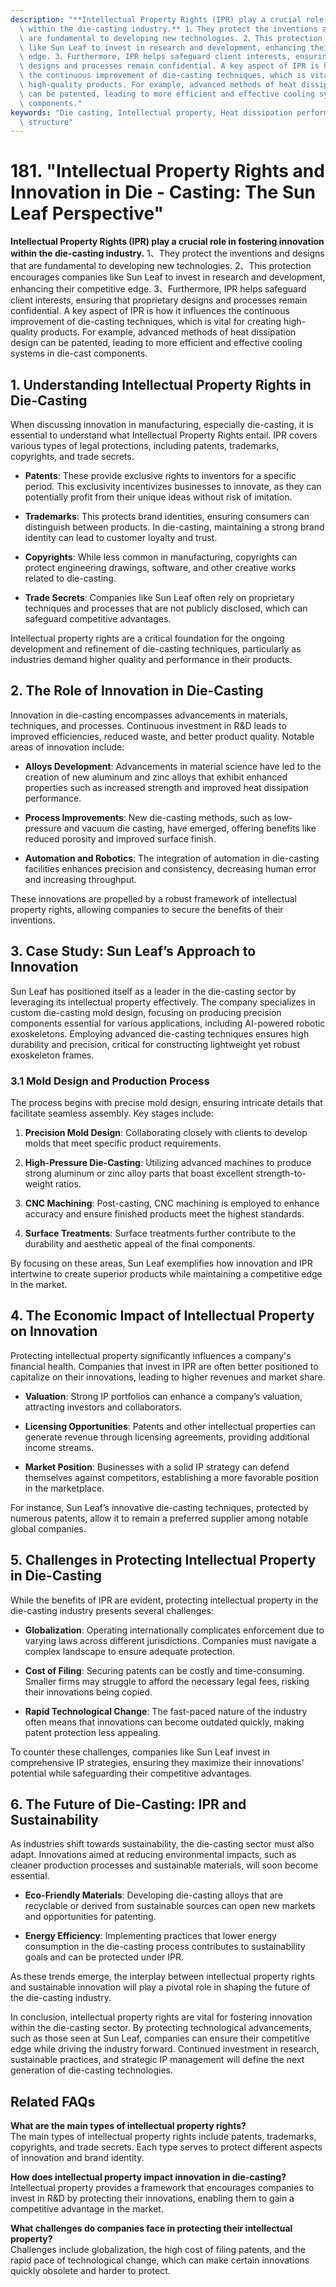 ```yaml
---
description: "**Intellectual Property Rights (IPR) play a crucial role in fostering innovation\
  \ within the die-casting industry.** 1、They protect the inventions and designs that\
  \ are fundamental to developing new technologies. 2、This protection encourages companies\
  \ like Sun Leaf to invest in research and development, enhancing their competitive\
  \ edge. 3、Furthermore, IPR helps safeguard client interests, ensuring that proprietary\
  \ designs and processes remain confidential. A key aspect of IPR is how it influences\
  \ the continuous improvement of die-casting techniques, which is vital for creating\
  \ high-quality products. For example, advanced methods of heat dissipation design\
  \ can be patented, leading to more efficient and effective cooling systems in die-cast\
  \ components."
keywords: "Die casting, Intellectual property, Heat dissipation performance, Heat dissipation\
  \ structure"
---
```

# 181. "Intellectual Property Rights and Innovation in Die - Casting: The Sun Leaf Perspective"

**Intellectual Property Rights (IPR) play a crucial role in fostering innovation within the die-casting industry.** 1、They protect the inventions and designs that are fundamental to developing new technologies. 2、This protection encourages companies like Sun Leaf to invest in research and development, enhancing their competitive edge. 3、Furthermore, IPR helps safeguard client interests, ensuring that proprietary designs and processes remain confidential. A key aspect of IPR is how it influences the continuous improvement of die-casting techniques, which is vital for creating high-quality products. For example, advanced methods of heat dissipation design can be patented, leading to more efficient and effective cooling systems in die-cast components.

## **1. Understanding Intellectual Property Rights in Die-Casting**

When discussing innovation in manufacturing, especially die-casting, it is essential to understand what Intellectual Property Rights entail. IPR covers various types of legal protections, including patents, trademarks, copyrights, and trade secrets. 

- **Patents**: These provide exclusive rights to inventors for a specific period. This exclusivity incentivizes businesses to innovate, as they can potentially profit from their unique ideas without risk of imitation.
  
- **Trademarks**: This protects brand identities, ensuring consumers can distinguish between products. In die-casting, maintaining a strong brand identity can lead to customer loyalty and trust.
  
- **Copyrights**: While less common in manufacturing, copyrights can protect engineering drawings, software, and other creative works related to die-casting.

- **Trade Secrets**: Companies like Sun Leaf often rely on proprietary techniques and processes that are not publicly disclosed, which can safeguard competitive advantages.

Intellectual property rights are a critical foundation for the ongoing development and refinement of die-casting techniques, particularly as industries demand higher quality and performance in their products.

## **2. The Role of Innovation in Die-Casting**

Innovation in die-casting encompasses advancements in materials, techniques, and processes. Continuous investment in R&D leads to improved efficiencies, reduced waste, and better product quality. Notable areas of innovation include:

- **Alloys Development**: Advancements in material science have led to the creation of new aluminum and zinc alloys that exhibit enhanced properties such as increased strength and improved heat dissipation performance.

- **Process Improvements**: New die-casting methods, such as low-pressure and vacuum die casting, have emerged, offering benefits like reduced porosity and improved surface finish.

- **Automation and Robotics**: The integration of automation in die-casting facilities enhances precision and consistency, decreasing human error and increasing throughput.

These innovations are propelled by a robust framework of intellectual property rights, allowing companies to secure the benefits of their inventions.

## **3. Case Study: Sun Leaf’s Approach to Innovation**

Sun Leaf has positioned itself as a leader in the die-casting sector by leveraging its intellectual property effectively. The company specializes in custom die-casting mold design, focusing on producing precision components essential for various applications, including AI-powered robotic exoskeletons. Employing advanced die-casting techniques ensures high durability and precision, critical for constructing lightweight yet robust exoskeleton frames.

### **3.1 Mold Design and Production Process**

The process begins with precise mold design, ensuring intricate details that facilitate seamless assembly. Key stages include:

1. **Precision Mold Design**: Collaborating closely with clients to develop molds that meet specific product requirements. 

2. **High-Pressure Die-Casting**: Utilizing advanced machines to produce strong aluminum or zinc alloy parts that boast excellent strength-to-weight ratios.

3. **CNC Machining**: Post-casting, CNC machining is employed to enhance accuracy and ensure finished products meet the highest standards.

4. **Surface Treatments**: Surface treatments further contribute to the durability and aesthetic appeal of the final components.

By focusing on these areas, Sun Leaf exemplifies how innovation and IPR intertwine to create superior products while maintaining a competitive edge in the market.

## **4. The Economic Impact of Intellectual Property on Innovation**

Protecting intellectual property significantly influences a company's financial health. Companies that invest in IPR are often better positioned to capitalize on their innovations, leading to higher revenues and market share. 

- **Valuation**: Strong IP portfolios can enhance a company’s valuation, attracting investors and collaborators.

- **Licensing Opportunities**: Patents and other intellectual properties can generate revenue through licensing agreements, providing additional income streams.

- **Market Position**: Businesses with a solid IP strategy can defend themselves against competitors, establishing a more favorable position in the marketplace.

For instance, Sun Leaf’s innovative die-casting techniques, protected by numerous patents, allow it to remain a preferred supplier among notable global companies.

## **5. Challenges in Protecting Intellectual Property in Die-Casting**

While the benefits of IPR are evident, protecting intellectual property in the die-casting industry presents several challenges:

- **Globalization**: Operating internationally complicates enforcement due to varying laws across different jurisdictions. Companies must navigate a complex landscape to ensure adequate protection.

- **Cost of Filing**: Securing patents can be costly and time-consuming. Smaller firms may struggle to afford the necessary legal fees, risking their innovations being copied.

- **Rapid Technological Change**: The fast-paced nature of the industry often means that innovations can become outdated quickly, making patent protection less appealing.

To counter these challenges, companies like Sun Leaf invest in comprehensive IP strategies, ensuring they maximize their innovations' potential while safeguarding their competitive advantages.

## **6. The Future of Die-Casting: IPR and Sustainability**

As industries shift towards sustainability, the die-casting sector must also adapt. Innovations aimed at reducing environmental impacts, such as cleaner production processes and sustainable materials, will soon become essential.

- **Eco-Friendly Materials**: Developing die-casting alloys that are recyclable or derived from sustainable sources can open new markets and opportunities for patenting.

- **Energy Efficiency**: Implementing practices that lower energy consumption in the die-casting process contributes to sustainability goals and can be protected under IPR.

As these trends emerge, the interplay between intellectual property rights and sustainable innovation will play a pivotal role in shaping the future of the die-casting industry.

In conclusion, intellectual property rights are vital for fostering innovation within the die-casting sector. By protecting technological advancements, such as those seen at Sun Leaf, companies can ensure their competitive edge while driving the industry forward. Continued investment in research, sustainable practices, and strategic IP management will define the next generation of die-casting technologies.

## **Related FAQs**

**What are the main types of intellectual property rights?**  
The main types of intellectual property rights include patents, trademarks, copyrights, and trade secrets. Each type serves to protect different aspects of innovation and brand identity.

**How does intellectual property impact innovation in die-casting?**  
Intellectual property provides a framework that encourages companies to invest in R&D by protecting their innovations, enabling them to gain a competitive advantage in the market.

**What challenges do companies face in protecting their intellectual property?**  
Challenges include globalization, the high cost of filing patents, and the rapid pace of technological change, which can make certain innovations quickly obsolete and harder to protect.
